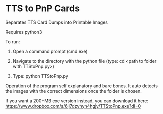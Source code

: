 # TTS to PnP Cards
Separates TTS Card Dumps into Printable Images
 
Requires python3
 
To run:

1) Open a command prompt (cmd.exe)

2) Navigate to the directory with the python file (type: cd \<path to folder with TTStoPnp.py\>)
 
3) Type: python TTStoPnp.py

Operation of the program self explanatory and bare bones. It auto detects the images with the correct dimensions once the folder is chosen.
 
If you want a 200+MB exe version instead, you can download it here: https://www.dropbox.com/s/6jl7dzvhyn4hgjv/TTStoPnp.exe?dl=0
